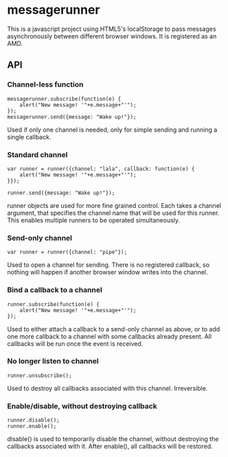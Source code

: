 messagerunner
=============

This is a javascript project using HTML5's localStorage to pass messages asynchronously between different browser windows. It is registered as an AMD.

## API

### Channel-less function
	messagerunner.subscribe(function(e) { 
		alert("New message! '"+e.message+"'");
	});
	messagerunner.send({message: "Wake up!"});

Used if only one channel is needed, only for simple sending and running a single callback. 

### Standard channel
	var runner = runner({channel: "lala", callback: function(e) { 
		alert("New message! '"+e.message+"'");
	}});
	
	runner.send({message: "Wake up!"});

runner objects are used for more fine grained control. Each takes a channel argument, that specifies the channel name that will be used for this runner. This enables multiple runners to be operated simultaneously.

### Send-only channel
	var runner = runner({channel: "pipe"});

Used to open a channel for sending. There is no registered callback, so nothing will happen if another browser window writes into the channel.

### Bind a callback to a channel
	runner.subscribe(function(e) { 
		alert("New message! '"+e.message+"'");
	});

Used to either attach a callback to a send-only channel as above, or to add one more callback to a channel with some callbacks already present. All callbacks will be run once the event is received.

### No longer listen to channel
	runner.unsubscribe();

Used to destroy all callbacks associated with this channel. Irreversible.

### Enable/disable, without destroying callback
	runner.disable();
	runner.enable();

disable() is used to temporarily disable the channel, without destroying the callbacks associated with it. After enable(), all callbacks will be restored.

